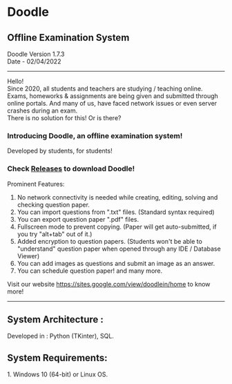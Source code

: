 <h1>Doodle</h1>
<h2>Offline Examination System</h2>

Doodle Version 1.7.3
<br>Date - 02/04/2022

---------------------------------------------------------------------------------------------------------------------------
Hello!
<br>Since 2020, all students and teachers are studying / teaching online. Exams, homeworks & assignments are being given and submitted through online portals. And many of us, have faced network issues or even server crashes during an exam. 
<br>There is no solution for this! Or is there?
<h3>Introducing <b>Doodle</b>, an offline examination system!</h3>
Developed by students, for students!

<h3><p>Check <a href="https://github.com/NotShrirang/Doodle/releases/tag/v5.2.0">Releases</a> to download Doodle!</p></h3>

Prominent Features:
1. No network connectivity is needed while creating, editing, solving and checking question paper.
2. You can import questions from ".txt" files. (Standard syntax required)
3. You can export question paper ".pdf" files.
4. Fullscreen mode to prevent copying. (Paper will get auto-submitted, if you try "alt+tab" out of it.)
5. Added encryption to question papers. (Students won't be able to "understand" question paper when opened through any IDE / Database Viewer)
6. You can add images as questions and submit an image as an answer.
7. You can schedule question paper!
and many more.

Visit our website <a href="https://sites.google.com/view/doodlein/home">https://sites.google.com/view/doodlein/home</a> to know more!

---------------------------------------------------------------------------------------------------------------------------

<h2>System Architecture :</h2>
Developed in : Python (TKinter), SQL.
<h2>System Requirements:</h2>
1. Windows 10 (64-bit) or Linux OS.
